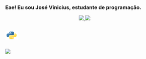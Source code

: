 ### Eae! Eu sou José Vinicius, estudante de programação.


<div align="center">
  <a href="https://github.com/sillvv">
  <img height="180em" src="https://github-readme-stats.vercel.app/api?username=silvv&show_icons=True&theme=dark&include_all_commits=true&count_private=true"/>
  <img height="180em" src="https://github-readme-stats.vercel.app/api/top-langs/?username=sillvv&layout=compact&langs_count=7&theme=dark"/>
</div>

##

</div>
  <img align="center" alt="Rafa-Python" height="30" width="40" src="https://raw.githubusercontent.com/devicons/devicon/master/icons/python/python-original.svg">
</div>

##

</div>
  <a href="https://www.linkedin.com/in/josesillvv" target="_blank"><img src="https://img.shields.io/badge/-LinkedIn-%230077B5?style=for-the-badge&logo=linkedin&logoColor=white" target="_blank"></a> 
</div>

